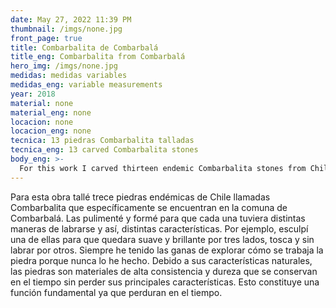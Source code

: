 ```yaml
---
date: May 27, 2022 11:39 PM
thumbnail: /imgs/none.jpg
front_page: true
title: Combarbalita de Combarbalá
title_eng: Combarbalita from Combarbalá
hero_img: /imgs/none.jpg
medidas: medidas variables
medidas_eng: variable measurements
year: 2018
material: none
material_eng: none
locacion: none
locacion_eng: none
tecnica: 13 piedras Combarbalita talladas
tecnica_eng: 13 carved Combarbalita stones
body_eng: >-
  For this work I carved thirteen endemic Combarbalita stones from Chile that are specifically found in the commune of Combarbalá.  I polished and shaped them so that each one had different ways of approaching carving and thus, different characteristics.  For example, I sculpted one of them so that it remained soft and shiny through three sides, rough and untouched on others.  I’ve always had the desire to explore how to work stone because I’ve never done it.  Because of its natural characteristics, stones are materials of high consistency and strength that are preserved and last a long time without losing their main features.  This constitutes a fundamental function as they endure over time.
---
```

Para esta obra tallé trece piedras endémicas de Chile llamadas Combarbalita que específicamente se encuentran en la comuna de Combarbalá.  Las pulimenté y formé para que cada una tuviera distintas maneras de labrarse y así, distintas características.  Por ejemplo, esculpí una de ellas para que quedara suave y brillante por tres lados, tosca y sin labrar por otros.  Siempre he tenido las ganas de explorar cómo se trabaja la piedra porque nunca lo he hecho. Debido a sus características naturales, las piedras son materiales de alta consistencia y dureza que se conservan en el tiempo sin perder sus principales características.  Esto constituye una función fundamental ya que perduran en el tiempo.  